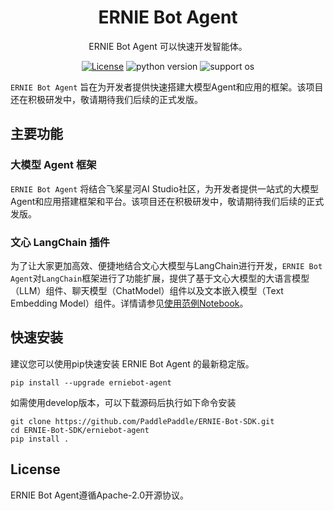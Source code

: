 <div align="center">

<h1>ERNIE Bot Agent</h1>

ERNIE Bot Agent 可以快速开发智能体。

[![License](https://img.shields.io/badge/license-Apache%202-blue.svg)](LICENSE)
![python version](https://img.shields.io/badge/python-3.8+-orange.svg)
![support os](https://img.shields.io/badge/os-linux%2C%20win%2C%20mac-yellow.svg)

</div>

`ERNIE Bot Agent` 旨在为开发者提供快速搭建大模型Agent和应用的框架。该项目还在积极研发中，敬请期待我们后续的正式发版。

## 主要功能

### 大模型 Agent 框架

`ERNIE Bot Agent` 将结合飞桨星河AI Studio社区，为开发者提供一站式的大模型Agent和应用搭建框架和平台。该项目还在积极研发中，敬请期待我们后续的正式发版。

### 文心 LangChain 插件

为了让大家更加高效、便捷地结合文心大模型与LangChain进行开发，`ERNIE Bot Agent`对`LangChain`框架进行了功能扩展，提供了基于文心大模型的大语言模型（LLM）组件、聊天模型（ChatModel）组件以及文本嵌入模型（Text Embedding Model）组件。详情请参见[使用范例Notebook](https://github.com/PaddlePaddle/ERNIE-Bot-SDK/blob/develop/erniebot-agent/examples/cookbook/how_to_use_langchain_extension.ipynb)。


## 快速安装

建议您可以使用pip快速安装 ERNIE Bot Agent 的最新稳定版。

```shell
pip install --upgrade erniebot-agent
```

如需使用develop版本，可以下载源码后执行如下命令安装

```shell
git clone https://github.com/PaddlePaddle/ERNIE-Bot-SDK.git
cd ERNIE-Bot-SDK/erniebot-agent
pip install .
```

## License

ERNIE Bot Agent遵循Apache-2.0开源协议。
